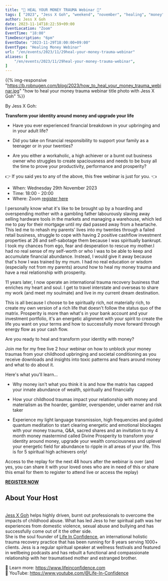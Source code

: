 ```yaml
---
title: "💙 HEAL YOUR MONEY TRAUMA Webinar 💙"
tags: [ "2023", "Jess X Goh", "weekend", "november", "healing", "money", "traumas" ]
author: Jess X Goh
date: 2023-11-14T18:22:59+09:00
EventLocation: "Zoom"
EventTime: "18:00"
TimeDescription: "6pm"
EventDate: "2023-11-29T18:00:00+09:00"
EventType: "Healing Money Webinar"
url: "/en/events/2023/11/29heal-your-money-trauma-webinar"
aliases: [
    "/en/events/2023/11/29heal-your-money-trauma-webinar",
]
---
```


{{% img-responsive "https://b.robnugen.com/blog/2023/how_to_heal_your_money_trauma_webinar.jpg" "how to heal your money trauma webinar title photo with Jess X Goh" %}}

By Jess X Goh:

**Transform your identity around money and upgrade your life**

* Have you ever experienced financial breakdown in your upbringing and in your adult life?

* Did you take on financial responsibility to support your family as a teenager or in your twenties?

* Are you either a workaholic, a high achiever or a burnt out business owner who struggles to create spaciousness and needs to be busy all the time to prove your productivity, performance and prosperity?

👉 If you said yes to any of the above, this free webinar is just for you. 👈

* When: Wednesday 29th November 2023
* Time: 18:00 - 20:00
* Where: Zoom [register here](https://us06web.zoom.us/meeting/register/tZErceuqqjgjGdai-x9Pr1FGytKDfO1dR8dY?lid=1#/registration)

I personally know what it's like to be brought up by a hoarding and overspending mother
with a gambling father labourously slaving away selling hardware tools in the markets
and managing a warehouse, which led me to pay for their mortgage until my dad passed away
from a heartache. This led me to rehash my parents' lives into my twenties through a failed
retail business, struggle to cope with having 2 positive cashflow investment properties at
26 and self-sabotage them because I was spiritually bankrupt. I took my chances from ego,
fear and desperation to rescue my mother.I had no real sense of my self-worth or who I was
to be able to keep and accumulate financial abundance. Instead, I would give it away because
that's how I was trained by my mum. I had no real education or wisdom (especially not from
my parents) around how to heal my money trauma and have a real relationship with prosperity.

11 years later, I now operate an international trauma recovery business that enriches
my heart and soul. I get to travel interstate and overseas to share my work
(and meet my soulmate) and live in my current dream destination.

This is all because I choose to be spiritually rich, not materially rich, to create my own
version of a rich life that doesn't follow the status quo of the matrix. Prosperity is more
than what's in your bank account and your investment portfolio, it's an energetic alignment
with your spirit to create the life you want on your terms and how to successfully move
forward through energy flow as your cash flow.

Are you ready to heal and transform your identity with money?

Join me for my free live 2 hour webinar on how to unblock your money traumas from your
childhood upbringing and societal conditioning as you receive downloads and insights into
toxic patterns and fears around money and what to do about it.

Here's what you'll learn...

- Why money isn't what you think it is and how the matrix has capped your innate abundance
of wealth, spiritually and financially

- How your childhood traumas impact your relationship with money and materialism as the
hoarder, gambler, overspender, under earner and risk taker

- Experience my light language transmission, high frequencies and guided quantum meditation
to start clearing energetic and emotional blockages with your money trauma, Q&A, sacred
shares and an invitation to my 4 month money mastermind called Divine Prosperity to
transform your identity around money, upgrade your wealth consciousness and uplevel your
energetic field for abundance to ripple in all areas of your life. This is for 5 spiritual
high achievers only!

Access to the replay for the next 48 hours after the webinar is over (and yes, you can
share it with your loved ones who are in need of this or share this email for them to
register to attend live or access the replay)

**[REGISTER NOW](https://us06web.zoom.us/meeting/register/tZErceuqqjgjGdai-x9Pr1FGytKDfO1dR8dY?lid=1#/registration)**

## About Your Host
<br>[Jess X Goh](https://www.lifeinconfidence.com) helps highly driven, burnt out
professionals to overcome the impacts of childhood abuse. What has led Jess to her
spiritual path was her experiences from domestic violence, sexual abuse and bullying and
has successfully come out of it the other side.
<br>She is the soul founder of
[Life In Confidence](https://www.lifeinconfidence.com), an international holistic trauma
recovery practice that has been running for 8 years serving 1000+ clients. Jess is a
regular spiritual speaker at wellness festivals and featured in wellbeing podcasts and
has rebuilt a functional and compassionate relationship with her traumatised mother and
estranged brother.

🙏 Learn more: https://www.lifeinconfidence.com
<br>🌺 YouTube: https://www.youtube.com/@Life-In-Confidence
